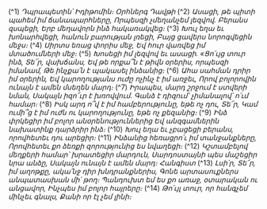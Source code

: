 
(^1) _Դպրապետին՝ Իդիթոմին։ Օրհներգ Դավթի_
(^2) _Ասացի, թե պիտի պահեմ իմ ճանապարհները,
Որպեսզի չմեղանչեմ լեզվով.
Բերանս զսպեցի,
Երբ մեղավորն ինձ հակառակվեց։_
(^3) _Խուլ եղա եւ խոնարհվեցի, հանուն բարության լռեցի,
Բայց ցավերս նորոգվեցին մեջս։_
(^4) _Սիրտս եռաց փորիս մեջ,
Եվ հուր վառվեց իմ մտածումների մեջ։_
(^5) _Խոսեցի իմ լեզվով եւ ասացի.
«Ցո՛ւյց տուր ինձ, Տե՜ր, վախճանս,
Եվ թե որքա՞ն է թիվն օրերիս, որպեսզի իմանամ,
Թե ինչքա՛ն է պակասել ինձանից։_
(^6) _Ահա սահման դրիր իմ օրերին,
Եվ կարողությանս ուժը ոչինչ է իմ առջեւ,
Որով բոլորովին ունայն է ամեն մսեղեն մարդ։_
(^7) _Իրապես, մարդ շրջում է ստվերի նման,
Սակայն իզո՜ւր է խռովվում.
Գանձ է դիզում՝ չիմանալով՝ ո՛ւմ համար։_
(^8) _Իսկ արդ ո՞վ է իմ համբերությունը, եթե ոչ դու, Տե՜ր,
Կամ ումի՞ց է իմ ուժն ու կարողությունը, եթե ոչ քեզանից։_
(^9) _Ինձ փրկեցիր իմ բոլոր անօրենություններից
Եվ անզգամներին նախատինք դարձրիր ինձ։_
(^10) _Խուլ եղա եւ չբացեցի բերանս, որովհետեւ դու արեցիր։_
(^11) _Ինձանից հեռացրո՛ւ իմ տանջանքները,
Որովհետեւ քո ձեռքի զորությունից ես նվաղեցի։_
(^12) _Կշտամբելով մեղքերի համար՝ խրատեցիր մարդուն,
Սարդոստայնի պես մաշեցիր նրա անձը,
Սակայն ունայն է ամեն մարդ։ Հանգիստ_
(^13) _Լսի՛ր, Տե՜ր, իմ աղոթքը, ակա՛նջ դիր խնդրանքներիս,
Գոնե արտասուքներս անպատասխան մի՛ թող։
Պանդուխտ եմ ես քո առաջ, օտարական ու անցավոր,
Ինչպես իմ բոլոր հայրերը։_
(^14) _Թո՛ւյլ տուր, որ հանգչեմ մինչեւ գնալս,
Քանի որ էլ չեմ լինի։_
